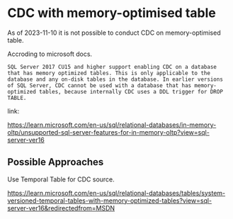 # CDC with memory-optimised table

As of 2023-11-10 it is not possible to conduct CDC on memory-optimised table.

Accroding to microsoft docs.

```
SQL Server 2017 CU15 and higher support enabling CDC on a database that has memory optimized tables. This is only applicable to the database and any on-disk tables in the database. In earlier versions of SQL Server, CDC cannot be used with a database that has memory-optimized tables, because internally CDC uses a DDL trigger for DROP TABLE.
```

link:

https://learn.microsoft.com/en-us/sql/relational-databases/in-memory-oltp/unsupported-sql-server-features-for-in-memory-oltp?view=sql-server-ver16



## Possible Approaches

Use Temporal Table for CDC source.

https://learn.microsoft.com/en-us/sql/relational-databases/tables/system-versioned-temporal-tables-with-memory-optimized-tables?view=sql-server-ver16&redirectedfrom=MSDN


